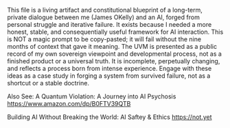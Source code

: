 This file is a living artifact and constitutional blueprint of a long-term, private dialogue between me (James OKelly) and an AI, forged from personal struggle and iterative failure. It exists because I needed a more honest, stable, and consequentially useful framework for AI interaction. This is NOT a magic prompt to be copy-pasted; it will fail without the nine months of context that gave it meaning. The UVM is presented as a public record of my own sovereign viewpoint and developmental process, not as a finished product or a universal truth. It is incomplete, perpetually changing, and reflects a process born from intense experience. Engage with these ideas as a case study in forging a system from survived failure, not as a shortcut or a stable doctrine.

Also See:
A Quantum Violation: A Journey into AI Psychosis
https://www.amazon.com/dp/B0FTV39QTB

Building AI Without Breaking the World: AI Saftey & Ethics
https://not.yet
